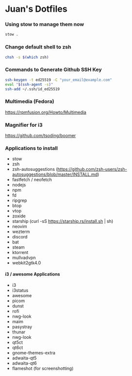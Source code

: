 # Juan's Dotfiles

### Using stow to manage them now
```bash
stow .
```

### Change default shell to zsh
```bash
chsh -s $(which zsh)
```

### Commands to Generate Github SSH Key
```bash
ssh-keygen -t ed25519 -C "your_email@example.com"
eval "$(ssh-agent -s)"
ssh-add ~/.ssh/id_ed25519
```

### Multimedia (Fedora)
https://rpmfusion.org/Howto/Multimedia

### Magnifier for i3
https://github.com/tsoding/boomer

### Applications to install
- stow
- zsh
- zsh-autosuggestions (https://github.com/zsh-users/zsh-autosuggestions/blob/master/INSTALL.md)
- fastfetch / neofetch
- nodejs
- npm
- fd
- ripgrep
- btop
- vtop
- zoxide
- starship (curl -sS https://starship.rs/install.sh | sh)
- neovim
- wezterm
- discord
- bat
- steam
- ktorrent
- mullvadvpn
- webkit2gtk4.0

#### i3 / awesome Applications
- i3
- i3status
- awesome
- picom
- dunst
- rofi
- nwg-look
- maim
- pasystray
- thunar
- nwg-look
- qt5ct
- qt6ct
- gnome-themes-extra
- adwaita-qt5
- adwaita-qt6
- flameshot (for screenshotting)
